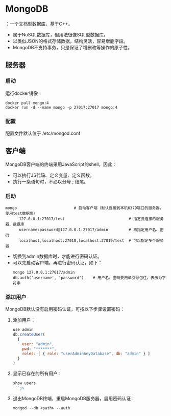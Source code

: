 
# MongoDB

：一个文档型数据库，基于C++。
- 属于NoSQL数据库，但用法很像SQL型数据库。
- 以类似JSON的格式存储数据，结构灵活，容易增删字段。
- MongoDB不支持事务，只是保证了增删改等操作的原子性。

## 服务器

### 启动

运行docker镜像：
```shell
docker pull mongo:4
docker run -d --name mongo -p 27017:27017 mongo:4
```

### 配置

配置文件默认位于 /etc/mongod.conf 

## 客户端

MongoDB客户端的终端采用JavaScript的shell，因此：
- 可以执行JS代码、定义变量、定义函数。
- 执行一条语句时，不必以分号 ; 结尾。

### 启动

```shell
mongo                         # 启动客户端（默认连接到本机6379端口的服务器，使用test数据库）
      127.0.0.1:27017/test                            # 指定要连接的服务器、数据库
      username:password@127.0.0.1:27017/admin         # 再指定用户名、密码
      localhost,localhost:27018,localhost:27019/test  # 可以指定多个服务器
```
- 切换到admin数据库时，才能进行密码认证。
- 可以先启动客户端，再进行密码认证，如下：
    ```
    mongo 127.0.0.1:27017/admin
    db.auth('username', 'password')    # 用户名、密码要用单引号包住，表示为字符串
    ```

### 添加用户

MongoDB默认没有启用密码认证，可按以下步骤设置密码：
1.  添加用户：
    ```js
    use admin
    db.createUser(
      {
        user: "admin",
        pwd: "*******",
        roles: [ { role: "userAdminAnyDatabase", db: "admin" } ]
      }
    )
    ```
2.  显示已存在的所有用户：
    ```js
    show users
    ```js
3.  退出MongoDB终端，重启MongoDB服务器，启用密码认证：
    ```shell
    mongod --db <path> --auth
    ```
